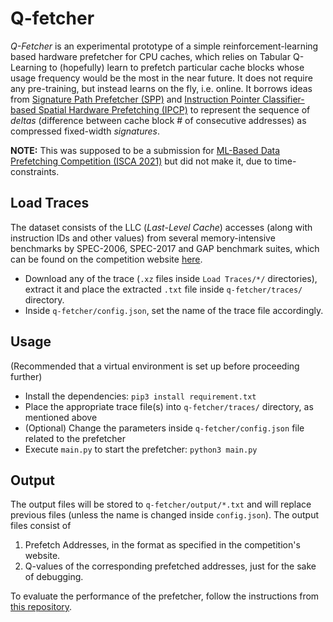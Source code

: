 # Q-fetcher

*Q-Fetcher* is an experimental prototype of a simple reinforcement-learning based hardware prefetcher
for CPU caches, which relies on Tabular Q-Learning to (hopefully) learn to prefetch particular cache blocks 
whose usage frequency would be the most in the near future. It does not require any pre-training, but instead learns
on the fly, i.e. online. 
It borrows ideas from [Signature Path Prefetcher (SPP)](https://ieeexplore.ieee.org/document/7783763)
and [Instruction Pointer Classifier-based Spatial Hardware Prefetching (IPCP)](https://ieeexplore.ieee.org/document/9138971)
to represent the sequence of *deltas* (difference between cache block # of consecutive addresses) as compressed
fixed-width *signatures*. 

**NOTE:** This was supposed to be a submission for 
[ML-Based Data Prefetching Competition (ISCA 2021)](https://sites.google.com/view/mlarchsys/isca-2021/ml-prefetching-competition?authuser=0)
but did not make it, due to time-constraints.

## Load Traces
The dataset consists of the LLC (*Last-Level Cache*) accesses (along with instruction IDs and other values) from 
several memory-intensive benchmarks by SPEC-2006, SPEC-2017 and GAP benchmark suites, which can be found on the competition
website [here](https://sites.google.com/view/mlarchsys/isca-2021/ml-prefetching-competition?authuser=0).

- Download any of the trace (`.xz` files inside `Load Traces/*/` directories), extract it and place the extracted `.txt` file inside `q-fetcher/traces/` directory.
- Inside `q-fetcher/config.json`, set the name of the trace file accordingly.

## Usage
(Recommended that a virtual environment is set up before proceeding further)

- Install the dependencies: `pip3 install requirement.txt`
- Place the appropriate trace file(s) into `q-fetcher/traces/` directory, as mentioned above
- (Optional) Change the parameters inside `q-fetcher/config.json` file related to the prefetcher
- Execute `main.py` to start the prefetcher: `python3 main.py`

## Output
The output files will be stored to `q-fetcher/output/*.txt` and will replace previous files
(unless the name is changed inside `config.json`). The output files consist of
1. Prefetch Addresses, in the format as specified in the competition's website.
2. Q-values of the corresponding prefetched addresses, just for the sake of debugging.

To evaluate the performance of the prefetcher, follow the instructions from 
[this repository](https://github.com/Quangmire/ChampSim).